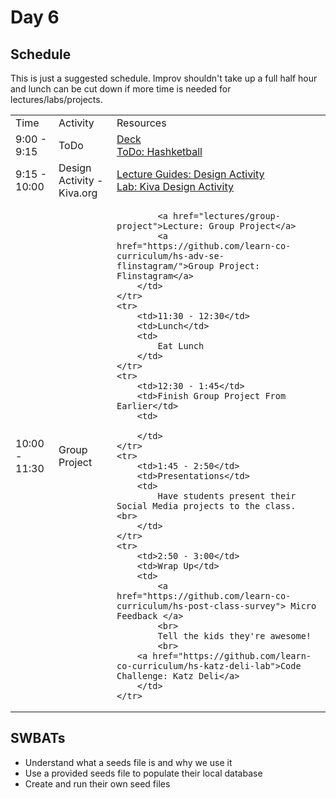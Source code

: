 # Day 6

## Schedule

This is just a suggested schedule. Improv shouldn't take up a full half hour and lunch can be cut down if more time is needed for lectures/labs/projects.

<table>
    <tr>
        <td>Time</td>
        <td>Activity</td>
        <td>Resources</td>
    </tr>
    <tr>
        <td>9:00 - 9:15</td>
        <td>ToDo</td>
        <td>
            <a href="https://docs.google.com/presentation/d/1ObqRhAXQtlBKtAaCUzOEKwRYSqEKCf-Uzuikm5rhMMU/edit?usp=sharing">Deck</a>
            <br>
            <a href="https://github.com/learn-co-curriculum/hs-hashketball">ToDo: Hashketball</a>
        </td>
    </tr>
    <tr>
        <td>9:15 - 10:00</td>
        <td>Design Activity - Kiva.org</td>
        <td>
            <a href="lectures/design-activity">Lecture Guides: Design Activity</a>
            <br>
            <a href="https://github.com/learn-co-curriculum/hs-designing-kiva">Lab: Kiva Design Activity</a>
            <br>
        </td>
    </tr>
    <tr>
        <td>10:00 - 11:30</td>
        <td>Group Project</td>
        <td>

            <a href="lectures/group-project">Lecture: Group Project</a>
            <a href="https://github.com/learn-co-curriculum/hs-adv-se-flinstagram/">Group Project: Flinstagram</a>
        </td>
    </tr>
    <tr>
        <td>11:30 - 12:30</td>
        <td>Lunch</td>
        <td>
            Eat Lunch
        </td>
    </tr>
    <tr>
        <td>12:30 - 1:45</td>
        <td>Finish Group Project From Earlier</td>
        <td>
        
        </td>
    </tr>
    <tr>
        <td>1:45 - 2:50</td>
        <td>Presentations</td>
        <td>
            Have students present their Social Media projects to the class. <br>
        </td>
    </tr>
    <tr>
        <td>2:50 - 3:00</td>
        <td>Wrap Up</td>
        <td>
            <a href="https://github.com/learn-co-curriculum/hs-post-class-survey"> Micro Feedback </a>
            <br>
            Tell the kids they're awesome!
            <br>
        <a href="https://github.com/learn-co-curriculum/hs-katz-deli-lab">Code Challenge: Katz Deli</a>
        </td>
    </tr>
</table>


## SWBATs

+ Understand what a seeds file is and why we use it
+ Use a provided seeds file to populate their local database
+ Create and run their own seed files

